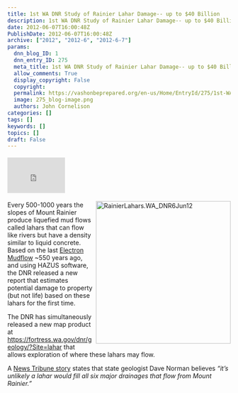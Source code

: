```yaml
---
title: 1st WA DNR Study of Rainier Lahar Damage-- up to $40 Billion
description: 1st WA DNR Study of Rainier Lahar Damage-- up to $40 Billion
date: 2012-06-07T16:00:48Z
PublishDate: 2012-06-07T16:00:48Z
archive: ["2012", "2012-6", "2012-6-7"]
params:
  dnn_blog_ID: 1
  dnn_entry_ID: 275
  meta_title: 1st WA DNR Study of Rainier Lahar Damage-- up to $40 Billion
  allow_comments: True
  display_copyright: False
  copyright:
  permalink: https://vashonbeprepared.org/en-us/Home/EntryId/275/1st-WA-DNR-Study-of-Rainier-Lahar-Damage-up-to-40-Billion
  image: 275_blog-image.png
  authors: John Cornelison
categories: []
tags: []
keywords: []
topics: []
draft: False
---
```


<div class="wlWriterHeaderFooter" style="float:none; margin:0px; padding:4px 0px 4px 0px;"><iframe src="http://www.facebook.com/widgets/like.php?href=http://vashonbeprepared.org/News/Blogs/VashonPreparedness/tabid/164/EntryId/275/1st-WA-DNR-Study-of-Rainier-Lahar-Damage-up-to-40-Billion.aspx" scrolling="no" frameborder="0" style="border:none; width:130px; height:80px"></iframe></div><p><a href="./images/275/WA-DNR-Conducts-1st-Report-Estimating_74F2-RainierLahars.WA_DNR6Jun12_2.jpg"><img style="background-image: none; border-bottom: 0px; border-left: 0px; padding-left: 0px; padding-right: 0px; display: inline; float: right; border-top: 0px; border-right: 0px; padding-top: 0px" title="RainierLahars.WA_DNR6Jun12" border="0" alt="RainierLahars.WA_DNR6Jun12" align="right" src="./images/275/WA-DNR-Conducts-1st-Report-Estimating_74F2-RainierLahars.WA_DNR6Jun12_thumb.jpg" width="304" height="321" /></a>Every 500-1000 years the slopes of Mount Rainier produce liquefied mud flows called lahars that can flow like rivers but have a density similar to liquid concrete. Based on the last <a href="http://vulcan.wr.usgs.gov/Volcanoes/Rainier/Lahars/Historical/description_electron.html" target="_blank">Electron Mudflow</a> ~550 years ago, and using HAZUS software, the DNR released a new report that estimates potential damage to property (but not life) based on these lahars for the first time.</p>  <p>The DNR has simultaneously released a new map product at <a title="https://fortress.wa.gov/dnr/geology/?Site=lahar" href="https://fortress.wa.gov/dnr/geology/?Site=lahar">https://fortress.wa.gov/dnr/geology/?Site=lahar</a> that allows exploration of where these lahars may flow.</p>  <p>A <a href="http://www.thenewstribune.com/2012/06/06/2171857/mount-rainier-lahar-could-cause.html" target="_blank">News Tribune story</a> states that state geologist Dave Norman believes <em>“it’s unlikely a lahar would fill all six major drainages that flow from Mount Rainier.”</em></p>
